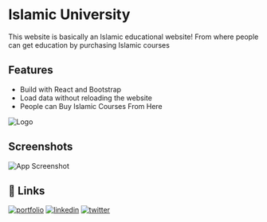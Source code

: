 # Islamic University

This website is basically an Islamic educational website! From where people can get education by purchasing Islamic courses

## Features

- Build with React and Bootstrap
- Load data without reloading the website
- People can Buy Islamic Courses From Here

![Logo](https://raw.githubusercontent.com/ProgrammingHeroWC4/review-website-ibntofajjal/main/src/img/logo.png?token=AQDHJ4WWIU6UBQLFRUNAFOLBLMIW4)

## Screenshots

![App Screenshot](https://raw.githubusercontent.com/ProgrammingHeroWC4/review-website-ibntofajjal/main/public/website.png?token=AQDHJ4UMEDDASK37UV6EWEDBLMIUO)

## 🔗 Links

[![portfolio](https://img.shields.io/badge/my_portfolio-000?style=for-the-badge&logo=ko-fi&logoColor=white)](https://github.com/ibntofajjal)
[![linkedin](https://img.shields.io/badge/linkedin-0A66C2?style=for-the-badge&logo=linkedin&logoColor=white)](https://www.linkedin.com/in/ibntofajjal/)
[![twitter](https://img.shields.io/badge/twitter-1DA1F2?style=for-the-badge&logo=twitter&logoColor=white)](https://twitter.com/ibntofajjal)
